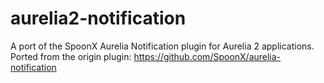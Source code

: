 # aurelia2-notification
A port of the SpoonX Aurelia Notification plugin for Aurelia 2 applications. Ported from the origin plugin: https://github.com/SpoonX/aurelia-notification